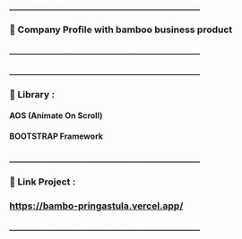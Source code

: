 #### ___________________________________________________
### 📁 Company Profile with bamboo business product
#### ___________________________________________________
#### ___________________________________________________
### 📘 Library :
#### AOS (Animate On Scroll)
#### BOOTSTRAP Framework
### 
#### ___________________________________________________
### 🔗 Link Project :
### https://bambo-pringastula.vercel.app/
#### ___________________________________________________
